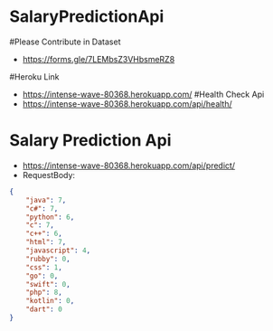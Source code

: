 # SalaryPredictionApi

#Please Contribute in Dataset
- https://forms.gle/7LEMbsZ3VHbsmeRZ8

#Heroku Link
- https://intense-wave-80368.herokuapp.com/
#Health Check Api
- https://intense-wave-80368.herokuapp.com/api/health/
# Salary Prediction Api
- https://intense-wave-80368.herokuapp.com/api/predict/
- RequestBody:
```json
{
    "java": 7,
    "c#": 7,
    "python": 6,
    "c": 7,
    "c++": 6,
    "html": 7,
    "javascript": 4,
    "rubby": 0,
    "css": 1,
    "go": 0,
    "swift": 0,
    "php": 8,
    "kotlin": 0,
    "dart": 0
}
```